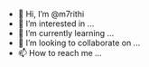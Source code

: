 - 👋 Hi, I’m @m7rithi
- 👀 I’m interested in ...
- 🌱 I’m currently learning ...
- 💞️ I’m looking to collaborate on ...
- 📫 How to reach me ...

<!---
m7rithi/m7rithi is a ✨ special ✨ repository because its `README.md` (this file) appears on your GitHub profile.
You can click the Preview link to take a look at your changes.
--->
